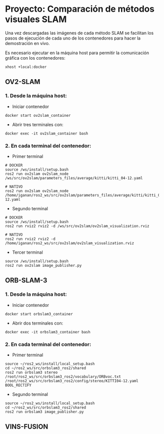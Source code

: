 # Proyecto: Comparación  de métodos visuales SLAM

Una vez descargadas las imágenes de cada método SLAM se facilitan los pasos de ejecución de cada uno de los contenedores para hacer la demostración en vivo.

Es necesario ejecutar en la máquina host para permitir la comunicación gráfica con los contenedores:

```
xhost +local:docker
```

## OV2-SLAM

### 1. Desde la máquina host:

- Iniciar contenedor
```
docker start ov2slam_container
```

- Abrir tres terminales con:
```
docker exec -it ov2slam_container bash
```

### 2. En cada terminal del contenedor:

- Primer terminal
```
# DOCKER
source /ws/install/setup.bash
ros2 run ov2slam ov2slam_node /ws/src/ov2slam/parameters_files/average/kitti/kitti_04-12.yaml
```
```
# NATIVO
ros2 run ov2slam ov2slam_node /home/iganan/ros2_ws/src/ov2slam/parameters_files/average/kitti/kitti_04-12.yaml
```
- Segundo terminal
```
# DOCKER
source /ws/install/setup.bash
ros2 run rviz2 rviz2 -d /ws/src/ov2slam/ov2slam_visualization.rviz 
```

```
# NATIVO
ros2 run rviz2 rviz2 -d /home/iganan/ros2_ws/src/ov2slam/ov2slam_visualization.rviz
```

- Tercer terminal
```
source /ws/install/setup.bash
ros2 run ov2slam image_publisher.py
```

## ORB-SLAM-3

### 1. Desde la máquina host:

- Iniciar contenedor
```
docker start orbslam3_container
```

- Abrir dos terminales con:
```
docker exec -it orbslam3_container bash
```

### 2. En cada terminal del contenedor:

- Primer terminal
```
source ~/ros2_ws/install/local_setup.bash
cd ~/ros2_ws/src/orbslam3_ros2/shared
ros2 run orbslam3 stereo /root/ros2_ws/src/orbslam3_ros2/vocabulary/ORBvoc.txt /root/ros2_ws/src/orbslam3_ros2/config/stereo/KITTI04-12.yaml BOOL_RECTIFY
```

- Segundo terminal
```
source ~/ros2_ws/install/local_setup.bash
cd ~/ros2_ws/src/orbslam3_ros2/shared
ros2 run orbslam3 image_publisher.py
```

## VINS-FUSION
